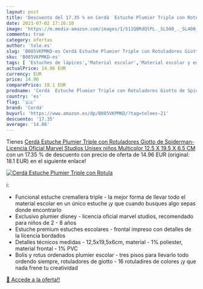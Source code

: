 ```yaml
---
layout: post
title: 'Descuento del 17.35 % en Cerdá  Estuche Plumier Triple con Rotula'
date: 2021-07-02 17:16:10
image: 'https://m.media-amazon.com/images/I/511Q0RdQlPL._SL500_._SL400_.jpg'
comments: true
category: ofertas
author: 'tole.es'
slug: 'B085VKPMKD-es Cerdá Estuche Plumier Triple con Rotuladores Giotto de...'
sku: 'B085VKPMKD-es'
tags: [ 'Estuches de lápices','Material escolar','Material escolar y educativo','Oficina y papelería','cerdá','rotuladores', ]
actualPrice: 14.96 EUR
currency: EUR
price: 14.96
comparePrice: 18.1 EUR
prodname: 'Cerdá  Estuche Plumier Triple con Rotuladores Giotto de Spiderman-Licencia Oficial Marvel Studios Unisex niños  Multicolor  12.5 X 19.5 X 6.5 CM'
country: 'es'
flag: '🇪🇸'
brand: 'Cerdá'
buyurl: 'https://www.amazon.es/dp/B085VKPMKD/?tag=tolees-21'
descuento: '17.35'
average: '14.86'
---
```


Tienes [Cerdá  Estuche Plumier Triple con Rotuladores Giotto de Spiderman-Licencia Oficial Marvel Studios Unisex niños  Multicolor  12.5 X 19.5 X 6.5 CM](https://www.amazon.es/dp/B085VKPMKD/?tag=tolees-21) con un 17.35 % de descuento con precio de oferta de 14.96 EUR (original: 18.1 EUR) en el siguiente enlace!

[![Cerdá  Estuche Plumier Triple con Rotula](https://m.media-amazon.com/images/I/511Q0RdQlPL._SL500_._SL400_.jpg)](https://www.amazon.es/dp/B085VKPMKD/?tag=tolees-21)

ℹ️:

- Funcional estuche cremallera triple - la mejor forma de llevar todo el material escolar en un único estuche ¡y que cuando busques algo sepas donde encontrarlo
- Exclusivo plumier disney - licencia oficial marvel studios, recomendado para niños de 2 - 8 años
- Estuche premium estuches escolares - frontal impreso con detalles de la licencia bordados
- Detalles técnicos medidas - 12,5x19,5x6cm, material - 1% poliester, material frontal - 1% PVC
- Bolis y rotus ordenados plumier escolar - tres pisos para llevarlo todo ordendo siempre, rotuladores de giotto - 16 rotuladires de colores ¡y que nada frene tu creatividad

[🛒 Accede a la oferta!!](https://www.amazon.es/dp/B085VKPMKD/?tag=tolees-21)
